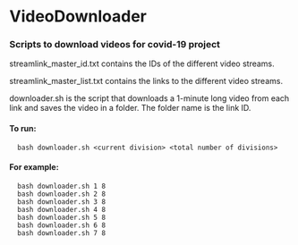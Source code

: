 # VideoDownloader

### Scripts to download videos for covid-19 project


streamlink_master_id.txt contains the IDs of the different video streams.

streamlink_master_list.txt contains the links to the different video streams.

downloader.sh is the script that downloads a 1-minute long video from each link and saves the video in a folder. The folder name is the link ID.

#### To run:
```
  bash downloader.sh <current division> <total number of divisions>
```

#### For example:

```
  bash downloader.sh 1 8
  bash downloader.sh 2 8
  bash downloader.sh 3 8
  bash downloader.sh 4 8
  bash downloader.sh 5 8
  bash downloader.sh 6 8
  bash downloader.sh 7 8
```
